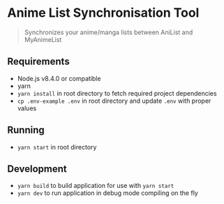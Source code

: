 # Anime List Synchronisation Tool
> Synchronizes your anime/manga lists between AniList and MyAnimeList

## Requirements
* Node.js v8.4.0 or compatible
* yarn
* `yarn install` in root directory to fetch required project dependencies
* `cp .env-example .env` in root directory and update `.env` with proper values

## Running
* `yarn start` in root directory

## Development
* `yarn build` to build application for use with `yarn start`
* `yarn dev` to run application in debug mode compiling on the fly